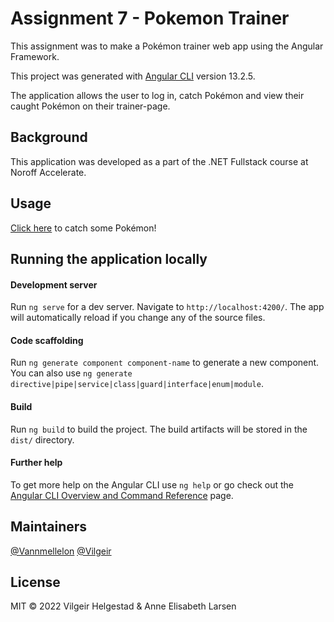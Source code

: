 # Assignment 7 - Pokemon Trainer

This assignment was to make a Pokémon trainer web app using the Angular Framework.


This project was generated with [Angular CLI](https://github.com/angular/angular-cli) version 13.2.5.


The application allows the user to log in, catch Pokémon and view their caught Pokémon on their trainer-page.


## Background


This application was developed as a part of the .NET Fullstack course at Noroff Accelerate.


## Usage


[Click here](https://hidden-earth-20791.herokuapp.com/) to catch some Pokémon!


## Running the application locally

#### Development server

Run `ng serve` for a dev server. Navigate to `http://localhost:4200/`. The app will automatically reload if you change any of the source files.

#### Code scaffolding

Run `ng generate component component-name` to generate a new component. You can also use `ng generate directive|pipe|service|class|guard|interface|enum|module`.

#### Build

Run `ng build` to build the project. The build artifacts will be stored in the `dist/` directory.


#### Further help

To get more help on the Angular CLI use `ng help` or go check out the [Angular CLI Overview and Command Reference](https://angular.io/cli) page.


## Maintainers


[@Vannmellelon](https://github.com/Vannmellelon)
[@Vilgeir](https://github.com/Vilgeir)


## License


MIT © 2022 Vilgeir Helgestad & Anne Elisabeth Larsen
